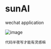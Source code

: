 # sunAI
wechat application 

![image](https://user-images.githubusercontent.com/40223691/116906531-f44f0280-ac72-11eb-958b-4a537b87752e.png)

   
      
    
    代码半夜写才能有灵感嘛
